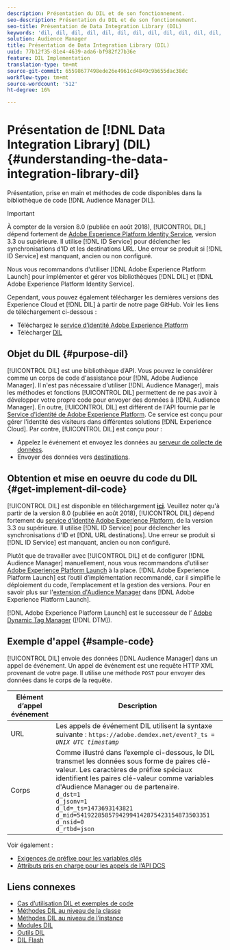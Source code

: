 ```yaml
---
description: Présentation du DIL et de son fonctionnement.
seo-description: Présentation du DIL et de son fonctionnement.
seo-title: Présentation de Data Integration Library (DIL)
keywords: 'dil, dil, dil, dil, dil, dil, dil, dil, dil, dil, dil, dil, dil, dil, dil, dil, dil, dil, dil, dil, dil, dil, dil, dil, dil, dil, dil, dil, dil, dil, dil, dil, dil, dil, dil, dil, dil, dil l, '
solution: Audience Manager
title: Présentation de Data Integration Library (DIL)
uuid: 77b12f35-81e4-4639-ada6-bf982f27b36e
feature: DIL Implementation
translation-type: tm+mt
source-git-commit: 65598677498ede26e4961cd4849c9b655dac38dc
workflow-type: tm+mt
source-wordcount: '512'
ht-degree: 16%

---
```



# Présentation de [!DNL Data Integration Library] (DIL){#understanding-the-data-integration-library-dil}

Présentation, prise en main et méthodes de code disponibles dans la bibliothèque de code [!DNL Audience Manager DIL].

>[!IMPORTANT]
>
>À compter de la version 8.0 (publiée en août 2018), [!UICONTROL DIL] dépend fortement de [Adobe Experience Platform Identity Service](https://docs.adobe.com/content/help/fr-FR/id-service/using/home.html), version 3.3 ou supérieure. Il utilise [!DNL ID Service] pour déclencher les synchronisations d’ID et les destinations URL. Une erreur se produit si [!DNL ID Service] est manquant, ancien ou non configuré.
>
>Nous vous recommandons d&#39;utiliser [!DNL Adobe Experience Platform Launch] pour implémenter et gérer vos bibliothèques [!DNL DIL] et [!DNL Adobe Experience Platform Identity Service].

Cependant, vous pouvez également télécharger les dernières versions des Experience Cloud et [!DNL DIL] à partir de notre page GitHub. Voir les liens de téléchargement ci-dessous :

* Téléchargez le [service d’identité Adobe Experience Platform](https://github.com/Adobe-Marketing-Cloud/id-service/releases)
* Télécharger [DIL](https://github.com/Adobe-Marketing-Cloud/dil/releases)

## Objet du DIL {#purpose-dil}

[!UICONTROL DIL] est une bibliothèque d’API. Vous pouvez le considérer comme un corps de code d&#39;assistance pour [!DNL Adobe Audience Manager]. Il n&#39;est pas nécessaire d&#39;utiliser [!DNL Audience Manager], mais les méthodes et fonctions [!UICONTROL DIL] permettent de ne pas avoir à développer votre propre code pour envoyer des données à [!DNL Audience Manager]. En outre, [!UICONTROL DIL] est différent de l&#39;API fournie par le [Service d&#39;identité de Adobe Experience Platform](https://docs.adobe.com/content/help/en/id-service/using/home.html). Ce service est conçu pour gérer l&#39;identité des visiteurs dans différentes solutions [!DNL Experience Cloud]. Par contre, [!UICONTROL DIL] est conçu pour :

* Appelez le événement et envoyez les données au [serveur de collecte de données](../reference/system-components/components-data-collection.md).
* Envoyer des données vers [destinations](../features/destinations/destinations.md).

## Obtention et mise en oeuvre du code du DIL {#get-implement-dil-code}

[!UICONTROL DIL] est disponible en téléchargement  **[ici](https://github.com/Adobe-Marketing-Cloud/dil/releases)**. Veuillez noter qu&#39;à partir de la version 8.0 (publiée en août 2018), [!UICONTROL DIL] dépend fortement du [service d&#39;identité Adobe Experience Platform](https://docs.adobe.com/content/help/en/id-service/using/home.html), de la version 3.3 ou supérieure. Il utilise [!DNL ID Service] pour déclencher les synchronisations d&#39;ID et [!DNL URL destinations]. Une erreur se produit si [!DNL ID Service] est manquant, ancien ou non configuré.

Plutôt que de travailler avec [!UICONTROL DIL] et de configurer [!DNL Audience Manager] manuellement, nous vous recommandons d&#39;utiliser [Adobe Experience Platform Launch](https://experienceleague.adobe.com/docs/launch/using/home.html) à la place. [!DNL Adobe Experience Platform Launch] est l’outil d’implémentation recommandé, car il simplifie le déploiement du code, l’emplacement et la gestion des versions. Pour en savoir plus sur l&#39;[extension d&#39;Audience Manager](https://experienceleague.adobe.com/docs/launch/using/extensions-ref/adobe-extension/audience-manager/overview.html) dans [!DNL Adobe Experience Platform Launch].

[!DNL Adobe Experience Platform Launch] est le successeur de l’ [Adobe Dynamic Tag Manager](https://docs.adobe.com/content/help/en/dtm/using/c-overview.html) ([!DNL DTM]).

## Exemple d&#39;appel {#sample-code}

[!UICONTROL DIL] envoie des données  [!DNL Audience Manager] dans un appel de événement. Un appel de événement est une requête HTTP XML provenant de votre page. Il utilise une méthode `POST` pour envoyer des données dans le corps de la requête.

| Elément d’appel événement | Description |
|--- |--- |
| URL | Les appels de événement DIL utilisent la syntaxe suivante : `https://adobe.demdex.net/event?_ts =` *`UNIX UTC timestamp`* |
| Corps | Comme illustré dans l’exemple ci-dessous, le DIL transmet les données sous forme de paires clé-valeur. Les caractères de préfixe spéciaux identifient les paires clé-valeur comme variables d&#39;Audience Manager ou de partenaire.<br>`d_dst=1`<br>`d_jsonv=1`<br>`d_ld=_ts=1473693143821`<br>`d_mid=54192285857942994142875423154873503351`<br>`d_nsid=0`<br>`d_rtbd=json`<br> |

Voir également :
* [Exigences de préfixe pour les variables clés](../features/traits/trait-variable-prefixes.md)
* [Attributs pris en charge pour les appels de l’API DCS](../api/dcs-intro/dcs-api-reference/dcs-keys.md)

## Liens connexes

* [Cas d’utilisation DIL et exemples de code](/help/using/dil/dil-use-cases.md)
* [Méthodes DIL au niveau de la classe ](/help/using/dil/dil-class-overview/dil-start.md)
* [Méthodes DIL au niveau de l’instance](/help/using/dil/dil-instance-methods.md)
* [Modules DIL](/help/using/dil/dil-modules.md)
* [Outils DIL](/help/using/dil/dil-tools.md)
* [DIL Flash](/help/using/dil/dil-flash.md)